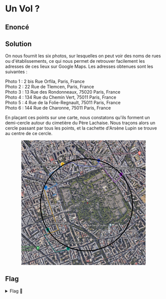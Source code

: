 # Un Vol ?

## Enoncé



## Solution

On nous fournit les six photos, sur lesquelles on peut voir des noms de rues ou d'établissements, ce qui nous permet de retrouver facilement les adresses de ces lieux sur Google Maps. Les adresses obtenues sont les suivantes :

Photo 1 : 2 bis Rue Orfila, Paris, France   
Photo 2 : 22 Rue de Tlemcen, Paris, France   
Photo 3 : 13 Rue des Rondonneaux, 75020 Paris, France   
Photo 4 : 134 Rue du Chemin Vert, 75011 Paris, France   
Photo 5 : 4 Rue de la Folie-Regnault, 75011 Paris, France   
Photo 6 : 144 Rue de Charonne, 75011 Paris, France   

En plaçant ces points sur une carte, nous constatons qu'ils forment un demi-cercle autour du cimetière du Père Lachaise. Nous traçons alors un cercle passant par tous les points, et la cachette d'Arsène Lupin se trouve au centre de ce cercle.

<p align="center"><img src="Carte.png" alt="Carte" width="400"></p>

## Flag

<details>
<summary> Flag 🚩</summary>

```
404CTF{tombe_de_frederic_chopin}
```